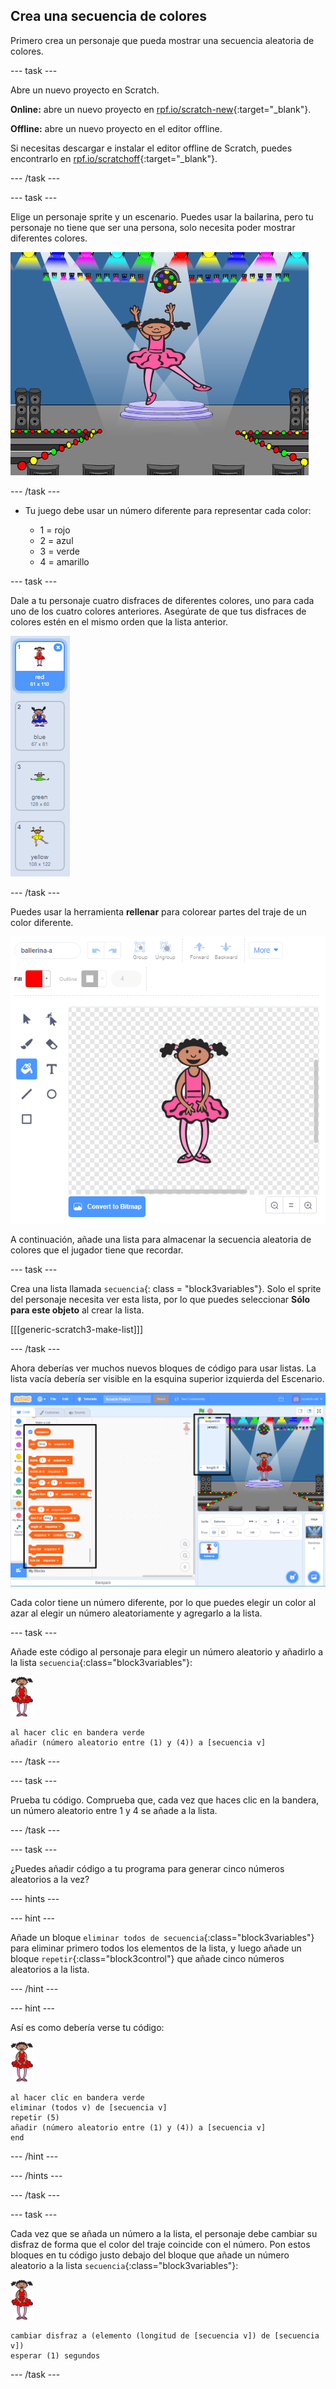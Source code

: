 ## Crea una secuencia de colores

Primero crea un personaje que pueda mostrar una secuencia aleatoria de colores.

\--- task \---

Abre un nuevo proyecto en Scratch.

**Online:** abre un nuevo proyecto en [rpf.io/scratch-new](https://rpf.io/scratch-new){:target="_blank"}.

**Offline:** abre un nuevo proyecto en el editor offline.

Si necesitas descargar e instalar el editor offline de Scratch, puedes encontrarlo en [rpf.io/scratchoff](https://rpf.io/scratchoff){:target="_blank"}.

\--- /task \---

\--- task \---

Elige un personaje sprite y un escenario. Puedes usar la bailarina, pero tu personaje no tiene que ser una persona, solo necesita poder mostrar diferentes colores.

![screenshot](images/colour-sprite.png)

\--- /task \---

+ Tu juego debe usar un número diferente para representar cada color:
    
    + 1 = rojo
    + 2 = azul
    + 3 = verde
    + 4 = amarillo

\--- task \---

Dale a tu personaje cuatro disfraces de diferentes colores, uno para cada uno de los cuatro colores anteriores. Asegúrate de que tus disfraces de colores estén en el mismo orden que la lista anterior.

![screenshot](images/colour-costume.png)

\--- /task \---

Puedes usar la herramienta **rellenar** para colorear partes del traje de un color diferente.

![color-a-shape](images/color-a-shape.png)

A continuación, añade una lista para almacenar la secuencia aleatoria de colores que el jugador tiene que recordar.

\--- task \---

Crea una lista llamada `secuencia`{: class = "block3variables"}. Solo el sprite del personaje necesita ver esta lista, por lo que puedes seleccionar **Sólo para este objeto** al crear la lista.

[[[generic-scratch3-make-list]]]

\--- /task \---

Ahora deberías ver muchos nuevos bloques de código para usar listas. La lista vacía debería ser visible en la esquina superior izquierda del Escenario.

![screenshot](images/colour-list-blocks-annotated.png)

Cada color tiene un número diferente, por lo que puedes elegir un color al azar al elegir un número aleatoriamente y agregarlo a la lista.

\--- task \---

Añade este código al personaje para elegir un número aleatorio y añadirlo a la lista `secuencia`{:class="block3variables"}:

![ballerina](images/ballerina.png)

```blocks3
al hacer clic en bandera verde
añadir (número aleatorio entre (1) y (4)) a [secuencia v]
```

\--- /task \---

\--- task \---

Prueba tu código. Comprueba que, cada vez que haces clic en la bandera, un número aleatorio entre 1 y 4 se añade a la lista.

\--- /task \---

\--- task \---

¿Puedes añadir código a tu programa para generar cinco números aleatorios a la vez?

\--- hints \---

\--- hint \---

Añade un bloque `eliminar todos de secuencia`{:class="block3variables"} para eliminar primero todos los elementos de la lista, y luego añade un bloque `repetir`{:class="block3control"} que añade cinco números aleatorios a la lista.

\--- /hint \---

\--- hint \---

Así es como debería verse tu código:

![ballerina](images/ballerina.png)

```blocks3
al hacer clic en bandera verde
eliminar (todos v) de [secuencia v]
repetir (5) 
añadir (número aleatorio entre (1) y (4)) a [secuencia v]
end
```

\--- /hint \---

\--- /hints \---

\--- /task \---

\--- task \---

Cada vez que se añada un número a la lista, el personaje debe cambiar su disfraz de forma que el color del traje coincide con el número. Pon estos bloques en tu código justo debajo del bloque que añade un número aleatorio a la lista `secuencia`{:class="block3variables"}:

![ballerina](images/ballerina.png)

```blocks3
cambiar disfraz a (elemento (longitud de [secuencia v]) de [secuencia v])
esperar (1) segundos
```

\--- /task \---